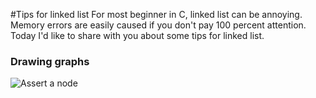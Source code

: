#Tips for linked list
For most beginner in C, linked list can be annoying. Memory errors are easily caused if you don't pay 100 percent attention. Today I'd like to share with you about some tips for linked list.

### Drawing graphs
![Assert a node](https://raw.githubusercontent.com/ECer23/Pictures/master/linkedlist.png "Figure 1")
